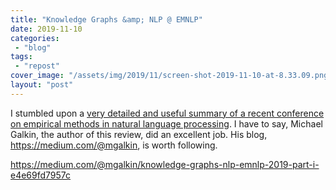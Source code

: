 ```yaml
---
title: "Knowledge Graphs &amp; NLP @ EMNLP"
date: 2019-11-10
categories: 
 - "blog"
tags: 
 - "repost"
cover_image: "/assets/img/2019/11/screen-shot-2019-11-10-at-8.33.09.png"
layout: "post"
---
```


I stumbled upon a [very detailed and useful summary of a recent conference on empirical methods in natural language processing](https://medium.com/@mgalkin/knowledge-graphs-nlp-emnlp-2019-part-i-e4e69fd7957c). I have to say, Michael Galkin, the author of this review, did an excellent job. His blog, [<https://medium.com/@mgalkin>](https://medium.com/@mgalkin), is worth following.


<https://medium.com/@mgalkin/knowledge-graphs-nlp-emnlp-2019-part-i-e4e69fd7957c>

